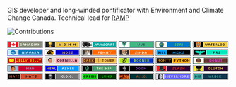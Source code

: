 GIS developer and long-winded pontificator with Environment and Climate Change Canada. Technical lead for [RAMP](https://github.com/ramp4-pcar4/ramp4-pcar4)

<img src="https://github-readme-stats.vercel.app/api?username=james-rae&show_icons=true&count_private=false&theme=algolia&include_all_commits=true" alt="Contributions" />
 
![](badges/canadian.gif) ![](badges/womm.png) ![](badges/javascript.png) ![](badges/vue.png) ![](badges/esri.png) ![](badges/waterloo.png) ![](badges/niagara.png) ![](badges/ndss.png) ![](badges/penny.png) ![](badges/simba.png) ![](badges/billhicks.png) ![](badges/prs.png) ![](badges/jellybelly.gif) ![](badges/cornella.png) ![](badges/darktower.png) ![](badges/bogner.png) ![](badges/montypython.png) ![](badges/donut.png) ![](badges/mad.png) ![](badges/nealasher.png) ![](badges/thehip.png) ![](badges/doom.png) ![](badges/slash.png) ![](badges/clutch.png) ![](badges/mattmays.png) ![](badges/coc.png) ![](badges/greenlung.png) ![](badges/aic.png) ![](badges/nevermore.png) ![](badges/bigwreck.png)
